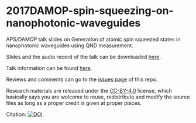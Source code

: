 # 2017DAMOP-spin-squeezing-on-nanophotonic-waveguides
APS/DAMOP talk slides on Generation of atomic spin squeezed states in nanophotonic waveguides using QND measurement.

Slides and the audio record of the talk can be downloaded [here](https://github.com/i2000s/2017DAMOP-spin-squeezing-on-nanophotonic-waveguides/releases).

Talk information can be found [here](https://purl.org/qxd/en/2017/06/04/damop-2017-talk.html).

Reviews and comments can go to the [issues page](https://github.com/i2000s/2017DAMOP-spin-squeezing-on-nanophotonic-waveguides/issues) of this repo. 

Research materials are released under the [CC-BY-4.0](https://creativecommons.org/licenses/by/4.0/) license, which basically says you are welcome to reuse, redistribute and modify the source files as long as a proper credit is given at proper places.

Citation: [![DOI](https://zenodo.org/badge/93832855.svg)](https://zenodo.org/badge/latestdoi/93832855).
